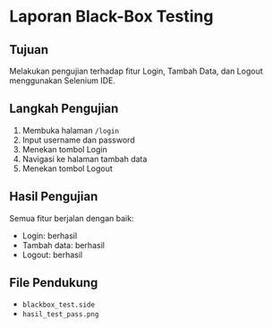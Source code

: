 # Laporan Black-Box Testing

## Tujuan
Melakukan pengujian terhadap fitur Login, Tambah Data, dan Logout menggunakan Selenium IDE.

## Langkah Pengujian
1. Membuka halaman `/login`
2. Input username dan password
3. Menekan tombol Login
4. Navigasi ke halaman tambah data
5. Menekan tombol Logout

## Hasil Pengujian
Semua fitur berjalan dengan baik:
- Login: berhasil
- Tambah data: berhasil
- Logout: berhasil

## File Pendukung
- `blackbox_test.side`
- `hasil_test_pass.png`
